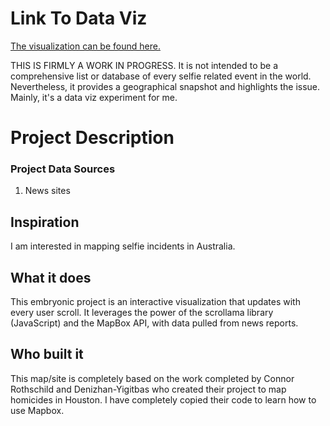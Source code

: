 
# Link To Data Viz

[The visualization can be found here.](https://samuelcornell.github.io/selfiemap/source/index.html/)

THIS IS FIRMLY A WORK IN PROGRESS. It is not intended to be a comprehensive list or database of every selfie related event in the world. Nevertheless, it provides a geographical snapshot and highlights the issue. Mainly, it's a data viz experiment for me.

# Project Description

### Project Data Sources

1. News sites

## Inspiration

I am interested in mapping selfie incidents in Australia.

## What it does

This embryonic project is an interactive visualization that updates with every user scroll. It leverages the power of the scrollama library (JavaScript) and the MapBox API, with data pulled from news reports. 

## Who built it

This map/site is completely based on the work completed by Connor Rothschild and Denizhan-Yigitbas who created their project to map homicides in Houston. I have completely copied their code to learn how to use Mapbox.
 

